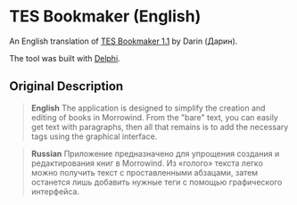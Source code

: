 # TES Bookmaker (English)

An English translation of [TES Bookmaker 1.1](https://www.fullrest.ru/files/bookmaker) by Darin (Дарин).

The tool was built with [Delphi](https://www.embarcadero.com/products/delphi).

## Original Description

> **English**
> The application is designed to simplify the creation and editing of books in Morrowind. From the "bare" text, you can easily get text with paragraphs, then all that remains is to add the necessary tags using the graphical interface.

> **Russian**
> Приложение предназначено для упрощения создания и редактирования книг в Morrowind. Из «голого» текста легко можно получить текст с проставленными абзацами, затем останется лишь добавить нужные теги с помощью графического интерфейса.
